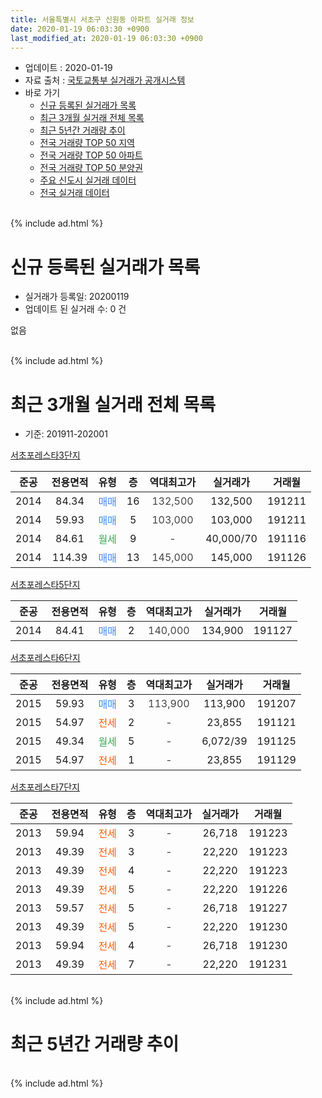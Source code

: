 ```yaml
---
title: 서울특별시 서초구 신원동 아파트 실거래 정보
date: 2020-01-19 06:03:30 +0900
last_modified_at: 2020-01-19 06:03:30 +0900
---
```


* 업데이트 : 2020-01-19
* 자료 출처 : [국토교통부 실거래가 공개시스템](http://rt.molit.go.kr)
* 바로 가기
    * [신규 등록된 실거래가 목록](#신규-등록된-실거래가-목록)
    * [최근 3개월 실거래 전체 목록](#최근-3개월-실거래-전체-목록)
    * [최근 5년간 거래량 추이](#최근-5년간-거래량-추이)
    * [전국 거래량 TOP 50 지역](https://apt-info.github.io/apt-trade-info/최근-3개월-전국에서-가장-거래가-많이-발생한-지역)
    * [전국 거래량 TOP 50 아파트](https://apt-info.github.io/apt-trade-info/최근-3개월-전국에서-가장-거래가-많이-발생한-아파트)
    * [전국 거래량 TOP 50 분양권](https://apt-info.github.io/apt-trade-info/최근-3개월-전국에서-가장-거래가-많이-발생한-분양권)
    * [주요 신도시 실거래 데이터](https://apt-info.github.io/apt-trade-info/주요-신도시)
    * [전국 실거래 데이터](https://apt-info.github.io/apt-trade-info/전국)
<br>
{% include ad.html %}
<br>

# 신규 등록된 실거래가 목록
* 실거래가 등록일: 20200119
* 업데이트 된 실거래 수: 0 건

없음

<br>
{% include ad.html %}
<br>

# 최근 3개월 실거래 전체 목록
* 기준: 201911-202001


[서초포레스타3단지](https://search.naver.com/search.naver?query=%EC%84%9C%EC%9A%B8%ED%8A%B9%EB%B3%84%EC%8B%9C+%EC%84%9C%EC%B4%88%EA%B5%AC+%EC%8B%A0%EC%9B%90%EB%8F%99+%EC%84%9C%EC%B4%88%ED%8F%AC%EB%A0%88%EC%8A%A4%ED%83%803%EB%8B%A8%EC%A7%80)

|준공|전용면적|유형|층|역대최고가|실거래가|거래월|
|:---:|:---:|:---:|:---:|:---:|:---:|:---:|
|2014|84.34|<span style="color:#4285f3">매매</span>|16|<span style="color:#444444">132,500</span>|132,500|191211|
|2014|59.93|<span style="color:#4285f3">매매</span>|5|<span style="color:#444444">103,000</span>|103,000|191211|
|2014|84.61|<span style="color:#34a853">월세</span>|9|<span style="color:#444444">-</span>|40,000/70|191116|
|2014|114.39|<span style="color:#4285f3">매매</span>|13|<span style="color:#444444">145,000</span>|145,000|191126|

[서초포레스타5단지](https://search.naver.com/search.naver?query=%EC%84%9C%EC%9A%B8%ED%8A%B9%EB%B3%84%EC%8B%9C+%EC%84%9C%EC%B4%88%EA%B5%AC+%EC%8B%A0%EC%9B%90%EB%8F%99+%EC%84%9C%EC%B4%88%ED%8F%AC%EB%A0%88%EC%8A%A4%ED%83%805%EB%8B%A8%EC%A7%80)

|준공|전용면적|유형|층|역대최고가|실거래가|거래월|
|:---:|:---:|:---:|:---:|:---:|:---:|:---:|
|2014|84.41|<span style="color:#4285f3">매매</span>|2|<span style="color:#444444">140,000</span>|134,900|191127|

[서초포레스타6단지](https://search.naver.com/search.naver?query=%EC%84%9C%EC%9A%B8%ED%8A%B9%EB%B3%84%EC%8B%9C+%EC%84%9C%EC%B4%88%EA%B5%AC+%EC%8B%A0%EC%9B%90%EB%8F%99+%EC%84%9C%EC%B4%88%ED%8F%AC%EB%A0%88%EC%8A%A4%ED%83%806%EB%8B%A8%EC%A7%80)

|준공|전용면적|유형|층|역대최고가|실거래가|거래월|
|:---:|:---:|:---:|:---:|:---:|:---:|:---:|
|2015|59.93|<span style="color:#4285f3">매매</span>|3|<span style="color:#444444">113,900</span>|113,900|191207|
|2015|54.97|<span style="color:#ff5a00">전세</span>|2|<span style="color:#444444">-</span>|23,855|191121|
|2015|49.34|<span style="color:#34a853">월세</span>|5|<span style="color:#444444">-</span>|6,072/39|191125|
|2015|54.97|<span style="color:#ff5a00">전세</span>|1|<span style="color:#444444">-</span>|23,855|191129|

[서초포레스타7단지](https://search.naver.com/search.naver?query=%EC%84%9C%EC%9A%B8%ED%8A%B9%EB%B3%84%EC%8B%9C+%EC%84%9C%EC%B4%88%EA%B5%AC+%EC%8B%A0%EC%9B%90%EB%8F%99+%EC%84%9C%EC%B4%88%ED%8F%AC%EB%A0%88%EC%8A%A4%ED%83%807%EB%8B%A8%EC%A7%80)

|준공|전용면적|유형|층|역대최고가|실거래가|거래월|
|:---:|:---:|:---:|:---:|:---:|:---:|:---:|
|2013|59.94|<span style="color:#ff5a00">전세</span>|3|<span style="color:#444444">-</span>|26,718|191223|
|2013|49.39|<span style="color:#ff5a00">전세</span>|3|<span style="color:#444444">-</span>|22,220|191223|
|2013|49.39|<span style="color:#ff5a00">전세</span>|4|<span style="color:#444444">-</span>|22,220|191223|
|2013|49.39|<span style="color:#ff5a00">전세</span>|5|<span style="color:#444444">-</span>|22,220|191226|
|2013|59.57|<span style="color:#ff5a00">전세</span>|5|<span style="color:#444444">-</span>|26,718|191227|
|2013|49.39|<span style="color:#ff5a00">전세</span>|5|<span style="color:#444444">-</span>|22,220|191230|
|2013|59.94|<span style="color:#ff5a00">전세</span>|4|<span style="color:#444444">-</span>|26,718|191230|
|2013|49.39|<span style="color:#ff5a00">전세</span>|7|<span style="color:#444444">-</span>|22,220|191231|


<br>
{% include ad.html %}
<br>

# 최근 5년간 거래량 추이


<div style="width:100%;">
    <canvas id="deal_progress" height="200"></canvas>
</div>

<script>
new Chart(document.getElementById("deal_progress"), {
    type: 'line',
    data: {
        labels: ['201501','201502','201503','201504','201505','201506','201507','201508','201509','201510','201511','201512','201601','201602','201603','201604','201605','201606','201607','201608','201609','201610','201611','201612','201701','201702','201703','201704','201705','201706','201707','201708','201709','201710','201711','201712','201801','201802','201803','201804','201805','201806','201807','201808','201809','201810','201811','201812','201901','201902','201903','201904','201905','201906','201907','201908','201909','201910','201911','201912','202001'],
        datasets: [{
            label: '매매',
            pointRadius: 1,
            data: [5, 7, 3, 4, 9, 11, 15, 10, 3, 3, 2, 0, 1, 1, 2, 3, 4, 5, 11, 9, 14, 10, 9, 3, 2, 9, 9, 13, 37, 23, 21, 8, 7, 6, 10, 9, 14, 5, 8, 2, 2, 2, 2, 11, 12, 3, 1, 4, 0, 0, 0, 0, 1, 3, 9, 8, 8, 5, 2, 3, 0],
            borderColor: "rgba(255, 201, 14, 1)",
            backgroundColor: "rgba(255, 201, 14, 0.5)",
            fill: false,
            lineTension: 0
        },{
            label: '전월세',
            pointRadius: 1,
            data: [14, 24, 25, 17, 20, 31, 26, 15, 7, 3, 4, 15, 12, 7, 8, 11, 7, 19, 22, 37, 18, 17, 11, 31, 11, 22, 15, 16, 19, 46, 19, 18, 8, 12, 14, 21, 23, 6, 9, 9, 11, 12, 16, 30, 12, 10, 14, 18, 13, 13, 11, 8, 10, 32, 12, 10, 0, 5, 4, 8, 0],
            borderColor: "rgba(0, 141, 185, 1)",
            backgroundColor: "rgba(0, 141, 185, 0.5)",
            fill: false,
            lineTension: 0
        }
        ]
    },
    options: {
        responsive: true,
        title: {
            display: false
        },
        tooltips: {
            mode: 'index',
            intersect: false
        },
        hover: {
            mode: 'nearest',
            intersect: true
        },
        scales: {
            xAxes: [{
                display: true,
                scaleLabel: {
                    display: true,
                    labelString: '년/월'
                }
            }],
            yAxes: [{
                display: true,
                ticks: {
                    suggestedMin: 0,
                },
                scaleLabel: {
                    display: true,
                    labelString: '실거래 수'
                }
            }]
        }
    }
});

</script>


<br>
{% include ad.html %}
<br>

